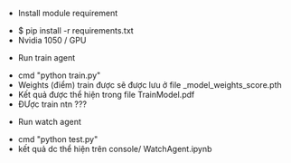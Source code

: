 * Install module requirement 

- $ pip install -r requirements.txt
- Nvidia 1050 / GPU

* Run train agent   
- cmd "python train.py"
- Weights (điểm) train được sẽ được lưu ở file _model_weights_score.pth 
- Kết quả được thể hiện trong file TrainModel.pdf
- ĐƯợc train ntn ???

* Run watch agent 
- cmd "python test.py"
- kết quả dc thể hiện trên console/ WatchAgent.ipynb
